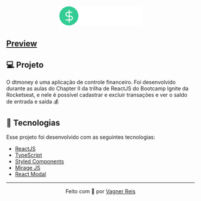 <h1 align="center">
  <img alt="dtmoney" title="dtmoney" src="./src/assets/logo.svg" width="220px" />
</h1>

## [Preview](https://dtmoney.vercel.app/)

## 💻 Projeto

O dtmoney é uma aplicação de controle financeiro. Foi desenvolvido durante as aulas do Chapter II da trilha de ReactJS do Bootcamp Ignite da Rocketseat, e nele é possível cadastrar e excluir transações e ver o saldo de entrada e saída 💰

## 🚀 Tecnologias

Esse projeto foi desenvolvido com as seguintes tecnologias:

- [ReactJS](https://reactjs.org/)
- [TypeScript](https://www.typescriptlang.org/)
- [Styled Components](https://styled-components.com/)
- [Mirage JS](https://miragejs.com/)
- [React Modal](https://reactcommunity.org/react-modal)

---

<p align="center">
Feito com 💜&nbsp;por <a href="https://github.com/vagnereix">Vagner Reis</a>
</p>
